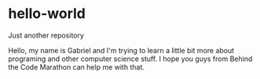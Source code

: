 # hello-world
Just another repository

Hello, my name is Gabriel and I'm trying to learn a little bit more about programing and other computer science stuff.
I hope you guys from Behind the Code Marathon can help me with that.

